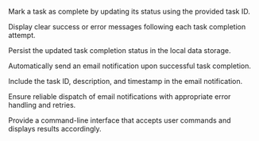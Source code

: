 Mark a task as complete by updating its status using the provided task ID.

Display clear success or error messages following each task completion attempt.

Persist the updated task completion status in the local data storage.

Automatically send an email notification upon successful task completion.

Include the task ID, description, and timestamp in the email notification.

Ensure reliable dispatch of email notifications with appropriate error handling and retries.

Provide a command-line interface that accepts user commands and displays results accordingly.
